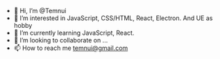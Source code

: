 - 👋 Hi, I’m @Temnui
- 👀 I’m interested in JavaScript, CSS/HTML, React, Electron. And UE as hobby
- 🌱 I’m currently learning JavaScript, React.
- 💞️ I’m looking to collaborate on ...
- 📫 How to reach me temnui@gmail.com

<!---
Temnui/Temnui is a ✨ special ✨ repository because its `README.md` (this file) appears on your GitHub profile.
You can click the Preview link to take a look at your changes.
--->
